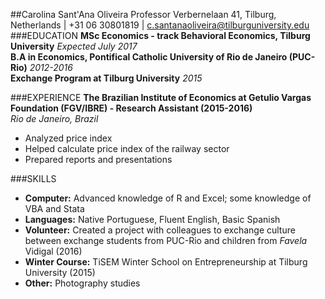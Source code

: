 ##Carolina Sant'Ana Oliveira
Professor Verbernelaan 41, Tilburg, Netherlands | +31 06 30801819 | c.santanaoliveira@tilburguniversity.edu
###EDUCATION
**MSc Economics - track Behavioral Economics, Tilburg University** *Expected July 2017*										
**B.A in Economics, Pontifical Catholic University of Rio de Janeiro (PUC-Rio)** *2012-2016*                
**Exchange Program at Tilburg University** *2015*

###EXPERIENCE
**The Brazilian Institute of Economics at Getulio Vargas Foundation (FGV/IBRE) - Research Assistant (2015-2016)**            
*Rio de Janeiro, Brazil*         
- Analyzed price index
- Helped calculate price index of the railway sector
- Prepared reports and presentations

###SKILLS
- **Computer:** Advanced knowledge of R and Excel; some knowledge of VBA and Stata
- **Languages:** Native Portuguese, Fluent English, Basic Spanish
- **Volunteer:** Created a project with colleagues to exchange culture between exchange students from PUC-Rio and children from *Favela* Vidigal (2016) 
- **Winter Course:** TiSEM Winter School on Entrepreneurship at Tilburg University (2015)
- **Other:** Photography studies
